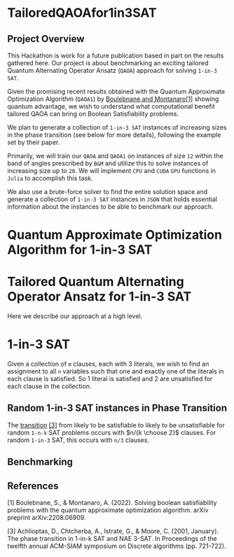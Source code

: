 # TailoredQAOAfor1in3SAT

## Project Overview 

This Hackathon is work for a future publication based in part on the results gathered here. Our project is about benchmarking an exciting tailored Quantum Alternating Operator Ansatz (`QAOA`) approach for solving `1-in-3 SAT`. 

Given the promising recent results obtained with the Quantum Approximate Optimization Algorithm (`QAOA1`) by [Boulebnane and Montanaro](https://arxiv.org/abs/2208.06909)[[1]](#1) showing quantum advantage, we wish to understand what computational benefit tailored QAOA can bring on Boolean Satisfiability problems. 

We plan to generate a collection of `1-in-3 SAT` instances of increasing sizes in the phase transition (see below for more details), following the example set by their paper. 

Primarily, we will train our `QAOA` and `QAOA1` on instances of size `12` within the band of angles prescribed by `B&M` and utilize this to solve instances of increasing size up to `20`. We will implement `CPU` and `CUDA` `GPU` functions in `Julia` to accomplish this task. 

We also use a brute-force solver to find the entire solution space and generate a collection of `1-in-3 SAT` instances in `JSON` that holds essential information about the instances to be able to benchmark our approach. 

# Quantum Approximate Optimization Algorithm for 1-in-3 SAT




# Tailored Quantum Alternating Operator Ansatz for 1-in-3 SAT


Here we describe our approach at a high level. 


# 1-in-3 SAT 

Given a collection of `m` clauses, each with $3$ literals, we wish to find an assignment to all `n` variables such that one and exactly one of the literals in each clause is satisfied. So $1$ literal is satisfied and $2$ are unsatisfied for each clause in the collection. 


## Random 1-in-3 SAT instances in Phase Transition

The [transition](https://www.researchgate.net/publication/2400280_The_phase_transition_in_1-in-k_SAT_and_NAE_3-SAT) [[3]](#3) from likely to be satisfiable to likely to be unsatisfiable for random `1-n-k` SAT problems occurs with $n/{k \choose 2}$ clauses. For random  `1-in-3` SAT, this occurs with `n/3` clauses. 

## Benchmarking



## References

<a id="1">[1]</a> 
Boulebnane, S., & Montanaro, A. (2022). 
Solving boolean satisfiability problems with the quantum approximate optimization algorithm. arXiv preprint arXiv:2208.06909.

<a id="3">[3]</a> 
Achlioptas, D., Chtcherba, A., Istrate, G., & Moore, C. (2001, January). 
The phase transition in 1-in-k SAT and NAE 3-SAT. In Proceedings of the twelfth annual ACM-SIAM symposium on Discrete algorithms (pp. 721-722).